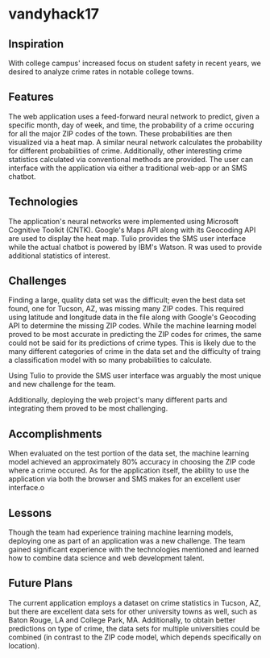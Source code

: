 # vandyhack17

## Inspiration
With college campus' increased focus on student safety in recent years, we desired to analyze crime rates in notable college towns.

## Features
The web application uses a feed-forward neural network to predict, given a specific month, day of week, and time, the probability of a crime occuring for all the major ZIP codes of the town. These probabilities are then visualized via a heat map. A similar neural network calculates the probability for different probabilities of crime. Additionally, other interesting crime statistics calculated via conventional methods are provided. The user can interface with the application via either a traditional web-app or an SMS chatbot.

## Technologies 
The application's neural networks were implemented using Microsoft Cognitive Toolkit (CNTK). Google's Maps API along with its Geocoding API are used to display the heat map. Tulio provides the SMS user interface while the actual chatbot is powered by IBM's Watson. R was used to provide additional statistics of interest.

## Challenges
Finding a large, quality data set was the difficult; even the best data set found, one for Tucson, AZ, was missing many ZIP codes. This required using latitude and longitude data in the file along with Google's Geocoding API to determine the missing ZIP codes. While the machine learning model proved to be most accurate in predicting the ZIP codes for crimes, the same could not be said for its predictions of crime types. This is likely due to the many different categories of crime in the data set and the difficulty of traing a classification model with so many probabilities to calculate.

Using Tulio to provide the SMS user interface was arguably the most unique and new challenge for the team.

Additionally, deploying the web project's many different parts and integrating them proved to be most challenging.

## Accomplishments
When evaluated on the test portion of the data set, the machine learning model achieved an approximately 80% accuracy in choosing the ZIP code where a crime occured. As for the application itself, the ability to use the application via both the browser and SMS makes for an excellent user interface.o

## Lessons
Though the team had experience training machine learning models, deploying one as part of an application was a new challenge. The team gained significant experience with the technologies mentioned and learned how to combine data science and web development talent.

## Future Plans
The current application employs a dataset on crime statistics in Tucson, AZ, but there are excellent data sets for other university towns as well, such as Baton Rouge, LA and College Park, MA. Additionally, to obtain better predictions on type of crime, the data sets for multiple universities could be combined (in contrast to the ZIP code model, which depends specifically on location).
